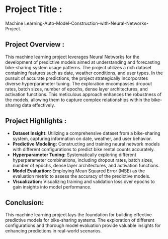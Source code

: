 # Project Title :
Machine Learning-Auto-Model-Construction-with-Neural-Networks-Project.

## Project Overview :
This machine learning project leverages Neural Networks for the development of predictive models aimed at understanding and forecasting bike-sharing system usage patterns. 
The project utilizes a rich dataset containing features such as date, weather conditions, and user types.
In the pursuit of accurate predictions, the project strategically incorporates diverse hyperparameter tuning. 
The exploration encompasses dropout rates, batch sizes, number of epochs, dense layer architectures, and activation functions.
This meticulous approach enhances the robustness of the models, allowing them to capture complex relationships within the bike-sharing data effectively.

## Project Highlights :
- **Dataset Insight:** Utilizing a comprehensive dataset from a bike-sharing system, capturing information on date, weather, and user behavior.
- **Predictive Modeling:** Constructing and training neural network models with different configurations to predict bike rental counts accurately.
- **Hyperparameter Tuning:** Systematically exploring different hyperparameter combinations, including dropout rates, batch sizes, number of epochs, dense layer architectures, and activation functions.
- **Model Evaluation:** Employing Mean Squared Error (MSE) as the evaluation metric to assess the accuracy of the predictive models.
- **Visualization:** Visualizing training and validation loss over epochs to gain insights into model performance.

## Conclusion:
This machine learning project lays the foundation for building effective predictive models for bike-sharing systems. 
The exploration of different configurations and thorough model evaluation provide valuable insights for enhancing predictions in real-world scenarios.
